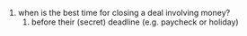 1. when is the best time for closing a deal involving money?
	1. before their (secret) deadline (e.g. paycheck or holiday)